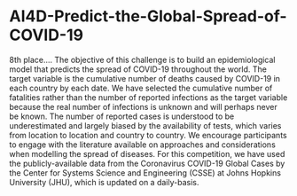 # AI4D-Predict-the-Global-Spread-of-COVID-19
8th place.... The objective of this challenge is to build an epidemiological model that predicts the spread of COVID-19 throughout the world. The target variable is the cumulative number of deaths caused by COVID-19 in each country by each date.  We have selected the cumulative number of fatalities rather than the number of reported infections as the target variable because the real number of infections is unknown and will perhaps never be known. The number of reported cases is understood to be underestimated and largely biased by the availability of tests, which varies from location to location and country to country.  We encourage participants to engage with the literature available on approaches and considerations when modelling the spread of diseases.  For this competition, we have used the publicly-available data from the Coronavirus COVID-19 Global Cases by the Center for Systems Science and Engineering (CSSE) at Johns Hopkins University (JHU), which is updated on a daily-basis.

